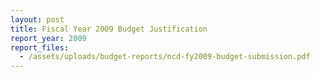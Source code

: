 ```yaml
---
layout: post
title: Fiscal Year 2009 Budget Justification
report_year: 2009
report_files:
  - /assets/uploads/budget-reports/ncd-fy2009-budget-submission.pdf
---
```

